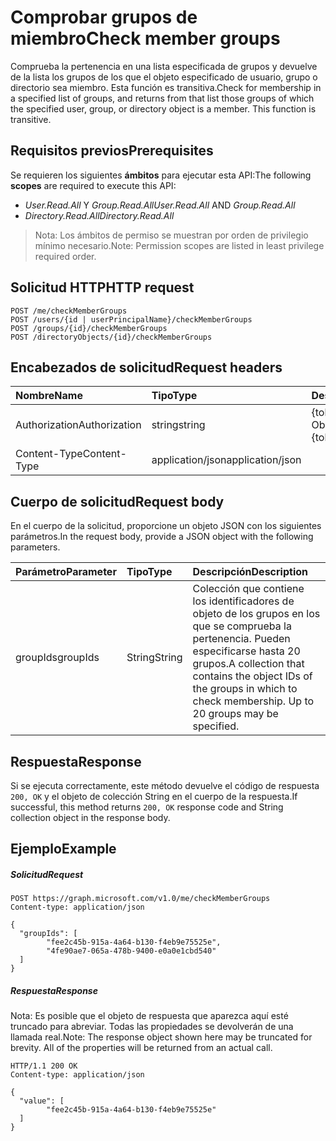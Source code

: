 # <a name="check-member-groups"></a><span data-ttu-id="14a1e-101">Comprobar grupos de miembro</span><span class="sxs-lookup"><span data-stu-id="14a1e-101">Check member groups</span></span>

<span data-ttu-id="14a1e-p101">Comprueba la pertenencia en una lista especificada de grupos y devuelve de la lista los grupos de los que el objeto especificado de usuario, grupo o directorio sea miembro. Esta función es transitiva.</span><span class="sxs-lookup"><span data-stu-id="14a1e-p101">Check for membership in a specified list of groups, and returns from that list those groups of which the specified user, group, or directory object is a member. This function is transitive.</span></span>

## <a name="prerequisites"></a><span data-ttu-id="14a1e-104">Requisitos previos</span><span class="sxs-lookup"><span data-stu-id="14a1e-104">Prerequisites</span></span>
<span data-ttu-id="14a1e-105">Se requieren los siguientes **ámbitos** para ejecutar esta API:</span><span class="sxs-lookup"><span data-stu-id="14a1e-105">The following **scopes** are required to execute this API:</span></span> 
- <span data-ttu-id="14a1e-106">_User.Read.All_ Y _Group.Read.All_</span><span class="sxs-lookup"><span data-stu-id="14a1e-106">_User.Read.All_ AND _Group.Read.All_</span></span>
- <span data-ttu-id="14a1e-107">_Directory.Read.All_</span><span class="sxs-lookup"><span data-stu-id="14a1e-107">_Directory.Read.All_</span></span>

> <span data-ttu-id="14a1e-108">Nota: Los ámbitos de permiso se muestran por orden de privilegio mínimo necesario.</span><span class="sxs-lookup"><span data-stu-id="14a1e-108">Note: Permission scopes are listed in least privilege required order.</span></span>

## <a name="http-request"></a><span data-ttu-id="14a1e-109">Solicitud HTTP</span><span class="sxs-lookup"><span data-stu-id="14a1e-109">HTTP request</span></span>
<!-- { "blockType": "ignored" } -->
```http
POST /me/checkMemberGroups
POST /users/{id | userPrincipalName}/checkMemberGroups
POST /groups/{id}/checkMemberGroups
POST /directoryObjects/{id}/checkMemberGroups
```
## <a name="request-headers"></a><span data-ttu-id="14a1e-110">Encabezados de solicitud</span><span class="sxs-lookup"><span data-stu-id="14a1e-110">Request headers</span></span>
| <span data-ttu-id="14a1e-111">Nombre</span><span class="sxs-lookup"><span data-stu-id="14a1e-111">Name</span></span>       | <span data-ttu-id="14a1e-112">Tipo</span><span class="sxs-lookup"><span data-stu-id="14a1e-112">Type</span></span> | <span data-ttu-id="14a1e-113">Descripción</span><span class="sxs-lookup"><span data-stu-id="14a1e-113">Description</span></span>|
|:---------------|:--------|:----------|
| <span data-ttu-id="14a1e-114">Authorization</span><span class="sxs-lookup"><span data-stu-id="14a1e-114">Authorization</span></span>  | <span data-ttu-id="14a1e-115">string</span><span class="sxs-lookup"><span data-stu-id="14a1e-115">string</span></span>  | <span data-ttu-id="14a1e-p102">{token} de portador. Obligatorio.</span><span class="sxs-lookup"><span data-stu-id="14a1e-p102">Bearer {token}. Required.</span></span> |
| <span data-ttu-id="14a1e-118">Content-Type</span><span class="sxs-lookup"><span data-stu-id="14a1e-118">Content-Type</span></span>  | <span data-ttu-id="14a1e-119">application/json</span><span class="sxs-lookup"><span data-stu-id="14a1e-119">application/json</span></span>  |

## <a name="request-body"></a><span data-ttu-id="14a1e-120">Cuerpo de solicitud</span><span class="sxs-lookup"><span data-stu-id="14a1e-120">Request body</span></span>
<span data-ttu-id="14a1e-121">En el cuerpo de la solicitud, proporcione un objeto JSON con los siguientes parámetros.</span><span class="sxs-lookup"><span data-stu-id="14a1e-121">In the request body, provide a JSON object with the following parameters.</span></span>

| <span data-ttu-id="14a1e-122">Parámetro</span><span class="sxs-lookup"><span data-stu-id="14a1e-122">Parameter</span></span>    | <span data-ttu-id="14a1e-123">Tipo</span><span class="sxs-lookup"><span data-stu-id="14a1e-123">Type</span></span>   |<span data-ttu-id="14a1e-124">Descripción</span><span class="sxs-lookup"><span data-stu-id="14a1e-124">Description</span></span>|
|:---------------|:--------|:----------|
|<span data-ttu-id="14a1e-125">groupIds</span><span class="sxs-lookup"><span data-stu-id="14a1e-125">groupIds</span></span>|<span data-ttu-id="14a1e-126">String</span><span class="sxs-lookup"><span data-stu-id="14a1e-126">String</span></span>|<span data-ttu-id="14a1e-p103">Colección que contiene los identificadores de objeto de los grupos en los que se comprueba la pertenencia. Pueden especificarse hasta 20 grupos.</span><span class="sxs-lookup"><span data-stu-id="14a1e-p103">A collection that contains the object IDs of the groups in which to check membership. Up to 20 groups may be specified.</span></span>|

## <a name="response"></a><span data-ttu-id="14a1e-129">Respuesta</span><span class="sxs-lookup"><span data-stu-id="14a1e-129">Response</span></span>

<span data-ttu-id="14a1e-130">Si se ejecuta correctamente, este método devuelve el código de respuesta `200, OK` y el objeto de colección String en el cuerpo de la respuesta.</span><span class="sxs-lookup"><span data-stu-id="14a1e-130">If successful, this method returns `200, OK` response code and String collection object in the response body.</span></span>

## <a name="example"></a><span data-ttu-id="14a1e-131">Ejemplo</span><span class="sxs-lookup"><span data-stu-id="14a1e-131">Example</span></span>

##### <a name="request"></a><span data-ttu-id="14a1e-132">Solicitud</span><span class="sxs-lookup"><span data-stu-id="14a1e-132">Request</span></span>

<!-- {
  "blockType": "request",
  "name": "directoryobject_checkmembergroups"
}-->
```http
POST https://graph.microsoft.com/v1.0/me/checkMemberGroups
Content-type: application/json

{
  "groupIds": [
        "fee2c45b-915a-4a64-b130-f4eb9e75525e",
        "4fe90ae7-065a-478b-9400-e0a0e1cbd540"
  ]
}
```

##### <a name="response"></a><span data-ttu-id="14a1e-133">Respuesta</span><span class="sxs-lookup"><span data-stu-id="14a1e-133">Response</span></span>
<span data-ttu-id="14a1e-p104">Nota: Es posible que el objeto de respuesta que aparezca aquí esté truncado para abreviar. Todas las propiedades se devolverán de una llamada real.</span><span class="sxs-lookup"><span data-stu-id="14a1e-p104">Note: The response object shown here may be truncated for brevity. All of the properties will be returned from an actual call.</span></span>
<!-- {
  "blockType": "response",
  "truncated": true,
  "@odata.type": "string",
  "isCollection": true
} -->
```http
HTTP/1.1 200 OK
Content-type: application/json

{
  "value": [
        "fee2c45b-915a-4a64-b130-f4eb9e75525e"
  ]
}
```

<!-- uuid: 8fcb5dbc-d5aa-4681-8e31-b001d5168d79
2015-10-25 14:57:30 UTC -->
<!-- {
  "type": "#page.annotation",
  "description": "directoryObject: checkMemberGroups",
  "keywords": "",
  "section": "documentation",
  "tocPath": ""
}-->
